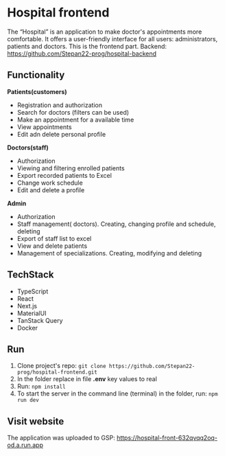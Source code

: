 # Hospital frontend

The “Hospital” is an application to make doctor's appointments more comfortable. It offers a user-friendly interface for all users: administrators, patients and doctors.
This is the frontend part. Backend: https://github.com/Stepan22-prog/hospital-backend

## Functionality
**Patients(customers)**

 - Registration and authorization
 - Search for doctors (filters can be used)
 - Make an appointment for a available time
 - View appointments
 - Edit adn delete personal profile

**Doctors(staff)**

 - Authorization
 - Viewing and filtering enrolled patients
 - Export recorded patients to Excel
 - Change work schedule
 - Edit and delete a profile

**Admin**

 - Authorization
 - Staff management( doctors). Creating, changing profile and schedule,
   deleting
 - Export of staff list to excel
 - View and delete patients
 - Management of specializations. Creating, modifying and deleting

## TechStack

 - TypeScript
 - React
 - Next.js
 - MaterialUI
 - TanStack Query
 - Docker

## Run
1.  Clone project's repo:  `git clone https://github.com/Stepan22-prog/hospital-frontend.git`
2.  In the folder replace in file  **.env**  key values to real
3.  Run:  `npm install`
4.  To start the server in the command line (terminal) in the folder, run:  `npm run dev`
## Visit website
The application was uploaded to GSP: https://hospital-front-632qvqq2oq-od.a.run.app
